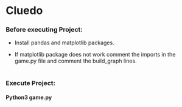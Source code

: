 # Cluedo
### Before executing Project:

- Install pandas and matplotlib packages.

- If matplotlib package does not work comment the imports in the game.py file and comment the build_graph lines.
#
### Execute Project:
#### Python3 game.py
